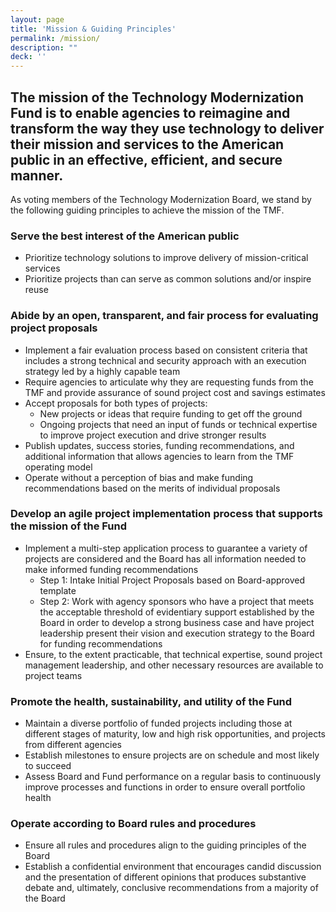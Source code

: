 ```yaml
---
layout: page
title: 'Mission & Guiding Principles'
permalink: /mission/
description: ""
deck: ''
---
```


## The mission of the Technology Modernization Fund is to enable agencies to reimagine and transform the way they use technology to deliver their mission and services to the American public in an effective, efficient, and secure manner.

As voting members of the Technology Modernization Board, we stand by the following guiding principles to achieve the mission of the TMF.

### Serve the best interest of the American public
- Prioritize technology solutions to improve delivery of mission-critical services
- Prioritize projects than can serve as common solutions and/or inspire reuse

### Abide by an open, transparent, and fair process for evaluating project proposals
- Implement a fair evaluation process based on consistent criteria that includes a strong technical and security approach with an execution strategy led by a highly capable team
- Require agencies to articulate why they are requesting funds from the TMF and provide assurance of sound project cost and savings estimates
- Accept proposals for both types of projects:
  - New projects or ideas that require funding to get off the ground
  - Ongoing projects that need an input of funds or technical expertise to improve project execution and drive stronger results
- Publish updates, success stories, funding recommendations, and additional information that allows agencies to learn from the TMF operating model
- Operate without a perception of bias and make funding recommendations based on the merits of individual proposals

### Develop an agile project implementation process that supports the mission of the Fund
- Implement a multi-step application process to guarantee a variety of projects are considered and the Board has all information needed to make informed funding recommendations
  - Step 1: Intake Initial Project Proposals based on Board-approved template
  - Step 2: Work with agency sponsors who have a project that meets the acceptable threshold of evidentiary support established by the Board in order to develop a strong business case and have project leadership present their vision and execution strategy to the Board for funding recommendations
- Ensure, to the extent practicable, that technical expertise, sound project management leadership, and other necessary resources are available to project teams

### Promote the health, sustainability, and utility of the Fund
- Maintain a diverse portfolio of funded projects including those at different stages of maturity, low and high risk opportunities, and projects from different agencies
- Establish milestones to ensure projects are on schedule and most likely to succeed
- Assess Board and Fund performance on a regular basis to continuously improve processes and functions in order to ensure overall portfolio health

### Operate according to Board rules and procedures
- Ensure all rules and procedures align to the guiding principles of the Board
- Establish a confidential environment that encourages candid discussion and the presentation of different opinions that produces substantive debate and, ultimately, conclusive recommendations from a majority of the Board
